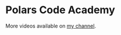 # Polars Code Academy



More videos available on [my channel](https://www.youtube.com/channel/@PolarsCodeAcademy).
